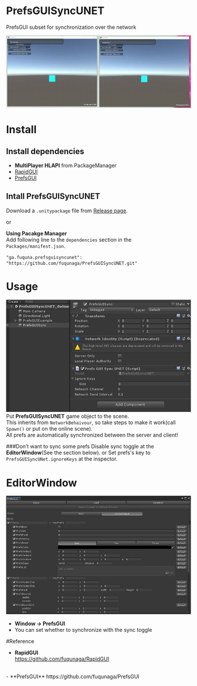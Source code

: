 # PrefsGUISyncUNET
PrefsGUI subset for synchronization over the network

![SyncOverUNET](Documentation~/SyncOverUNET.gif)


# Install

## Install dependencies

- **MultiPlayer HLAPI** from PackageManager
- [RapidGUI](https://github.com/fuqunaga/RapidGUI)
- [PrefsGUI](https://github.com/fuqunaga/PrefsGUI)

## Intall PrefsGUISyncUNET
Download a `.unitypackage` file from [Release page](https://github.com/fuqunaga/PrefsGUISyncUNET/releases).

or

**Using Pacakge Manager**  
Add following line to the `dependencies` section in the `Packages/manifest.json`.
```
"ga.fuquna.prefsguisyncunet": "https://github.com/fuqunaga/PrefsGUISyncUNET.git"
```

# Usage
![EditorWindow](Documentation~/PrefsGUISyncObj.png)
Put **PrefsGUISyncUNET** game object to the scene.  
This inherits from `NetworkBehaivour`, so take steps to make it work(call `Spawn()` or put on the online scene).
<br>
All prefs are automatically synchronized between the server and client!

###Don’t want to sync some prefs
Disable sync toggle at the **EditorWindow**(See the section below).
or Set prefs's key to `PrefsGUISyncUNet.ignoreKeys` at the inspector.

# EditorWindow
![EditorWindow](Documentation~/EditorWindow.png)
- **Window -> PrefsGUI**
- You can set whether to synchronize with the sync toggle

#Reference
- **RapidGUI**  
https://github.com/fuqunaga/RapidGUI
<br>
- **PrefsGUI**  
https://github.com/fuqunaga/PrefsGUI